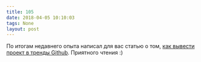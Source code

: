 ```yaml
---
title: 105
date: 2018-04-05 10:10:03
tags: None
layout: post
---
```


По итогам недавнего опыта написал для вас статью о том, [как вывести проект в тренды Github](https://github.com/orsinium/notes/blob/master/ru/notes/github_trends.md). Приятного чтения :)
